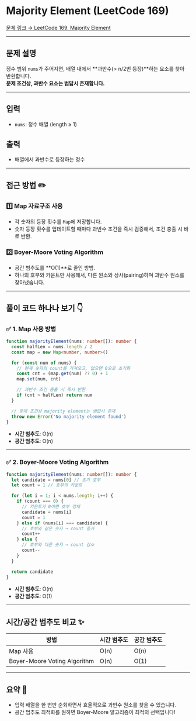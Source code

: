 # Majority Element (LeetCode 169)

[문제 링크 → LeetCode 169. Majority Element](https://leetcode.com/problems/majority-element/)

---

## 문제 설명

정수 범위 `nums`가 주어지면, 배열 내에서 **과반수(> n/2번 등장)**하는 요소를 찾아 반환합니다.  
**문제 조건상, 과반수 요소는 범답시 존재합니다.**

---

## 입력

- `nums`: 정수 배열 (length ≥ 1)

## 출력

- 배열에서 과반수로 등장하는 정수

---

## 접근 방법 ✏️

### 1️⃣ **Map 자료구조 사용**

- 각 숫자의 등장 횟수를 `Map`에 저장합니다.
- 숫자 등장 횟수를 업데이트할 때마다 과반수 조건을 즉시 검증해서, 조건 충출 시 바로 반환.

### 2️⃣ **Boyer-Moore Voting Algorithm**

- 공간 범추도를 **O(1)**로 줄인 방법.
- 하나의 호부와 카운트만 사용해서, 다른 원소와 상사(pairing)하며 과반수 원소를 찾아냈습니다.

---

## 풀이 코드 하나나 보기 👇

### ✅ **1. Map 사용 방법**

```typescript
function majorityElement(nums: number[]): number {
  const halfLen = nums.length / 2
  const map = new Map<number, number>()

  for (const num of nums) {
    // 현재 숫자의 count를 가져오고, 없으면 0으로 초기화
    const cnt = (map.get(num) ?? 0) + 1
    map.set(num, cnt)

    // 과반수 조건 충출 시 즉시 반환
    if (cnt > halfLen) return num
  }

  // 문제 조건상 majority element는 범답시 존재
  throw new Error('No majority element found')
}
```

- **시간 범추도**: O(n)
- **공간 범추도**: O(n)

---

### ✅ **2. Boyer-Moore Voting Algorithm**

```typescript
function majorityElement(nums: number[]): number {
  let candidate = nums[0] // 초기 호부
  let count = 1 // 호부의 카운트

  for (let i = 1; i < nums.length; i++) {
    if (count === 0) {
      // 카운트가 0이면 호부 갱체
      candidate = nums[i]
      count = 1
    } else if (nums[i] === candidate) {
      // 호부와 같은 숫자 → count 증가
      count++
    } else {
      // 호부와 다른 숫자 → count 감소
      count--
    }
  }

  return candidate
}
```

- **시간 범추도**: O(n)
- **공간 범추도**: O(1)

---

## 시간/공간 범추도 비교 ✨

| 방법                         | 시간 범추도 | 공간 범추도 |
| ---------------------------- | ----------- | ----------- |
| Map 사용                     | O(n)        | O(n)        |
| Boyer-Moore Voting Algorithm | O(n)        | O(1)        |

---

## 요약 🌟

- 입력 배열을 한 번만 순회하면서 효율적으로 과반수 원소를 찾을 수 있습니다.
- 공간 범추도 최적화를 원하면 Boyer-Moore 알고리즘이 최적의 선택입니다!
